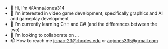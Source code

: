 - 👋 Hi, I’m @AnnaJones314
- 👀 I’m interested in video game development, specifically graphics and AI and gameplay development
- 🌱 I’m currently learning C++ and C# (and the differences between the two)
- 💞️ I’m looking to collaborate on ...
- 📫 How to reach me jonac-23@rhodes.edu or acjones335@gmail.com

<!---
AnnaJones314/AnnaJones314 is a ✨ special ✨ repository because its `README.md` (this file) appears on your GitHub profile.
You can click the Preview link to take a look at your changes.
--->
